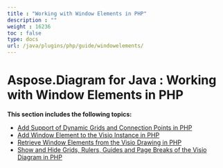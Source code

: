 ```yaml
---
title : "Working with Window Elements in PHP" 
description : "" 
weight : 16236 
toc : false
type: docs
url: /java/plugins/php/guide/windowelements/
---
```


# Aspose.Diagram for Java : Working with Window Elements in PHP


**This section includes the following topics:**

*   [Add Support of Dynamic Grids and Connection Points in PHP](https://docs2.aspose.com/diagram/java/plugins/php/guide/windowelements/add+support+of+dynamic+grids+and+connection+points+in+php)
*   [Add Window Element to the Visio Instance in PHP](https://docs2.aspose.com/diagram/java/plugins/php/guide/windowelements/add+window+element+to+the+visio+instance+in+php)
*   [Retrieve Window Elements from the Visio Drawing in PHP](https://docs2.aspose.com/diagram/java/plugins/php/guide/windowelements/retrieve+window+elements+from+the+visio+drawing+in+php)
*   [Show and Hide Grids, Rulers, Guides and Page Breaks of the Visio Diagram in PHP](https://docs2.aspose.com/diagram/java/plugins/php/guide/windowelements/show+and+hide+grids+rulers+guides+and+page+breaks+of+the+visio+diagram+in+php)

